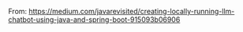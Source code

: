 

From: https://medium.com/javarevisited/creating-locally-running-llm-chatbot-using-java-and-spring-boot-915093b06906